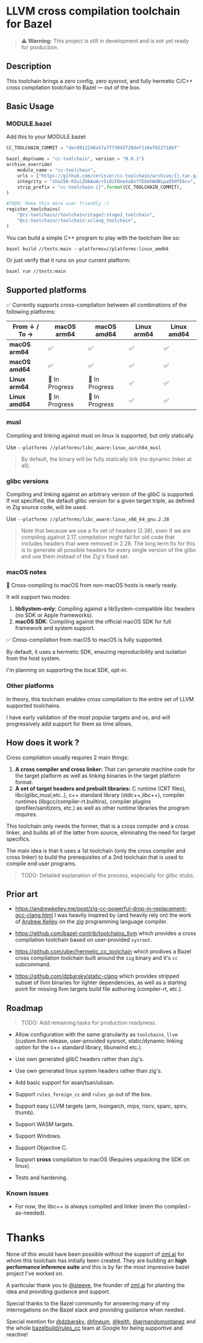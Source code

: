 # LLVM cross compilation toolchain for Bazel

> ⚠️ **Warning:** This project is still in development and is not yet ready for production.

## Description

This toolchain brings a zero config, zero sysroot, and fully hermetic C/C++ cross compilation toolchain to Bazel — out of the box.

## Basic Usage

### MODULE.bazel

Add this to your MODULE.bazel:
```python
CC_TOOLCHAIN_COMMIT = "dec0912240a57a7ff3043728def116ef022718bf"

bazel_dep(name = "cc-toolchain", version = "0.0.1")
archive_override(
    module_name = "cc-toolchain",
    urls = ["https://github.com/cerisier/cc-toolchain/archive/{}.tar.gz".format(CC_TOOLCHAIN_COMMIT)],
    integrity = "sha256-K5uiZUAAuW/+5iOiFDneXa8xffE8ehWdNipa95HfE6c=",
    strip_prefix = "cc-toolchain-{}".format(CC_TOOLCHAIN_COMMIT),
)

#TODO: Make this more user friendly :)
register_toolchains(
    "@cc-toolchain//toolchain/stage2:stage2_toolchain",
    "@cc-toolchain//toolchain:xclang_toolchain",
)
```

You can build a simple C++ program to play with the toolchain like so:
```
bazel build //tests:main --platforms=//platforms:linux_amd64
```

Or just verify that it runs on your current platform:
```sh
bazel run //tests:main
```

## Supported platforms

✅ Currently supports cross-compilation between all combinations of the following platforms:

| From ↓ / To → | macOS arm64 | macOS amd64 | Linux arm64 | Linux amd64 |
|---------------|-------------|-------------|-------------|-------------|
| **macOS arm64**  | ✅          | ✅          | ✅          | ✅          |
| **macOS amd64**  | ✅          | ✅          | ✅          | ✅          |
| **Linux arm64**  | 🚧 In Progress   | 🚧 In Progress   | ✅          | ✅          |
| **Linux amd64**  | 🚧 In Progress   | 🚧 In Progress   | ✅          | ✅          |

### musl

Compiling and linking against musl on linux is supported, but only statically.

Use `--platforms //platforms/libc_aware:linux_aarch64_musl`

> By default, the binary will be fully statically link (no dynamic linker at all).

### glibc versions

Compiling and linking against an arbitrary version of the glibC is supported.
If not specified, the default glibc version for a given target triple, as defined in Zig source code, will be used.

Use `--platforms //platforms/libc_aware:linux_x86_64_gnu.2.28`

> Note that because we use a fix set of headers (2.38), even if we are compiling against 2.17, compilation might fail for old code that includes headers that were removed in 2.28. The long term fix for this is to generate all possible headers for every single version of the glibc and use them instead of the Zig's fixed set.

### macOS notes

🚧 Cross-compiling to macOS from non-macOS hosts is nearly ready.

It will support two modes:

1.	**libSystem-only**: Compiling against a libSystem-compatible libc headers (no SDK or Apple frameworks).
2.	**macOS SDK**: Compiling against the official macOS SDK for full framework and system support.

✅ Cross-compilation from macOS to macOS is fully supported.

By default, it uses a hermetic SDK, ensuring reproducibility and isolation from the host system.

I'm planning on supporting the local SDK, opt-in.

### Other platforms

In theory, this toolchain enables cross compilation to the entire set of LLVM supported toolchains.

I have early validation of the most popular targets and os, and will progressively add support for them as time allows.

## How does it work ?

Cross compilation usually requires 2 main things:
1. **A cross compiler and cross linker:** That can generate machine code for the target platform as well as linking binaries in the target platform format.
2. **A set of target headers and prebuilt libraries:** C runtime (CRT files), libc(glibc,musl,etc..), c++ standard library (stdc++,libc++), compiler runtimes (libgcc/compiler-rt.builtins), compiler plugins (profiler/sanitizers, etc.) as well as other runtime libraries the program requires.

This toolchain only needs the former, that is a cross compiler and a cross linker, and builds all of the latter from source, eliminating the need for target specifics.

The main idea is that it uses a 1st toolchain (only the cross compiler and cross linker) to build the prerequisites of a 2nd toolchain that is used to compile end user programs.

> TODO: Detailed explanation of the process, especially for glibc stubs.

## Prior art

- https://andrewkelley.me/post/zig-cc-powerful-drop-in-replacement-gcc-clang.html I was heavily inspired by (and heavily rely on) the work of [Andrew Kelley](https://github.com/andrewrk) on the [zig](https://github.com/ziglang/zig) programming language compiler.

- https://github.com/bazel-contrib/toolchains_llvm which provides a cross compilation toolchain based on user-provided `sysroot`.

- https://github.com/uber/hermetic_cc_toolchain which prodives a Bazel cross compilation toolchain built around the `zig` binary and it's `cc` subcommand.

- https://github.com/dzbarsky/static-clang which provides stripped subset of llvm binaries for lighter dependencies, as well as a starting point for missing llvm targets build file authoring (compiler-rt, etc.).

## Roadmap

> TODO: Add remaining tasks for production readyness.

- Allow configuration with the same granularity as `toolchains_llvm` (custom llvm release, user-provided sysroot, static/dynamic linking option for the c++ standard library, libunwind etc.).
  
- Use own generated glibC headers rather than zig's.
- Use own generated linux system headers rather than zig's.
- Add basic support for asan/tsan/ubsan.
- Support `rules_foreign_cc` and `rules_go` out of the box.
- Support easy LLVM targets (arm, loongarch, mips, riscv, sparc, spirv, thumb).
- Support WASM targets.
- Support Windows.
- Support Objective C.
- Support **cross** compilation to macOS (Requires unpacking the SDK on linux).
- Tests and hardening.

### Known issues

- For now, the libc++ is always compiled and linker (even tho compiled -as-needed).

# Thanks

None of this would have been possible without the support of [zml.ai](https://zml.ai/) for whom this toolchain has initially been created. They are building an **high performance inference suite** and this is by far the most impressive bazel project I've worked on.

A particular thank you to [@steeve](https://github.com/steeve), the founder of [zml.ai](https://zml.ai) for planting the idea and providing guidance and support.

Special thanks to the Bazel community for answering many of my interrogations on the Bazel slack and providing guidance when needed.

Special mention for [@dzbarsky](https://github.com/dzbarsky), [@fmeum](https://github.com/fmeum), [@keith](https://github.com/keith), [@armandomontanez](https://github.com/armandomontanez) and the whole [bazelbuild/rules_cc](https://github.com/bazelbuild/rules_cc) team at Google for being supportive and reactive!
